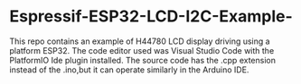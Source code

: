# Espressif-ESP32-LCD-I2C-Example-
This repo contains an example of H44780 LCD display driving using a platform ESP32. 
The code editor used was Visual Studio Code with the PlatformIO Ide plugin installed.
The source code has the .cpp extension instead of the .ino,but it can operate similarly in the Arduino IDE. 
<ing src=Esp32LCDI2C.jpg>

